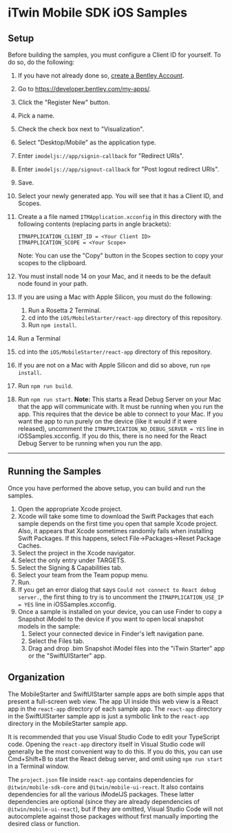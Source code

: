 # iTwin Mobile SDK iOS Samples

## Setup

Before building the samples, you must configure a Client ID for yourself. To do so, do the following:

1. If you have not already done so, [create a Bentley Account](./BentleyAccount.md).
1. Go to <https://developer.bentley.com/my-apps/>.
1. Click the "Register New" button.
1. Pick a name.
1. Check the check box next to "Visualization".
1. Select "Desktop/Mobile" as the application type.
1. Enter `imodeljs://app/signin-callback` for "Redirect URIs".
1. Enter `imodeljs://app/signout-callback` for "Post logout redirect URIs".
1. Save.
1. Select your newly generated app. You will see that it has a Client ID, and Scopes.
1. Create a a file named `ITMApplication.xcconfig` in this directory with the following contents (replacing parts in angle brackets):

    ```xcconfig
    ITMAPPLICATION_CLIENT_ID = <Your Client ID>
    ITMAPPLICATION_SCOPE = <Your Scope>
    ```

    Note: You can use the "Copy" button in the Scopes section to copy your scopes to the clipboard.
1. You must install node 14 on your Mac, and it needs to be the default node found in your path.
1. If you are using a Mac with Apple Silicon, you must do the following:
    1. Run a Rosetta 2 Terminal.
    1. cd into the `iOS/MobileStarter/react-app` directory of this repository.
    1. Run `npm install`.
1. Run a Terminal
1. cd into the `iOS/MobileStarter/react-app` directory of this repository.
1. If you are not on a Mac with Apple Silicon and did so above, run `npm install`.
1. Run `npm run build`.
1. Run `npm run start`. __Note:__ This starts a Read Debug Server on your Mac that the app will communicate with. It must be running when you run the app. This requires that the device be able to connect to your Mac. If you want the app to run purely on the device (like it would if it were released), uncomment the `ITMAPPLICATION_NO_DEBUG_SERVER = YES` line in iOSSamples.xcconfig. If you do this, there is no need for the React Debug Server to be running when you run the app.

---

## Running the Samples

Once you have performed the above setup, you can build and run the samples.

1. Open the appropriate Xcode project.
1. Xcode will take some time to download the Swift Packages that each sample depends on the first time you open that sample Xcode project. Also, it appears that Xcode sometimes randomly fails when installing Swift Packages. If this happens, select File->Packages->Reset Package Caches.
1. Select the project in the Xcode navigator.
1. Select the only entry under TARGETS.
1. Select the Signing & Capabilities tab.
1. Select your team from the Team popup menu.
1. Run.
1. If you get an error dialog that says `Could not connect to React debug server.`, the first thing to try is to uncomment the `ITMAPPLICATION_USE_IP = YES` line in iOSSamples.xcconfig.
1. Once a sample is installed on your device, you can use Finder to copy a Snapshot iModel to the device if you want to open local snapshot models in the sample:
    1. Select your connected device in Finder's left navigation pane.
    1. Select the Files tab.
    1. Drag and drop .bim Snapshot iModel files into the "iTwin Starter" app or the "SwiftUIStarter" app.

## Organization

The MobileStarter and SwiftUIStarter sample apps are both simple apps that present a full-screen web view. The app UI inside this web view is a React app in the `react-app` directory of each sample app. The `react-app` directory in the SwiftUIStarter sample app is just a symbolic link to the `react-app` directory in the MobileStarter sample app.

It is recommended that you use Visual Studio Code to edit your TypeScript code. Opening the `react-app` directory itself in Visual Studio code will generally be the most convenient way to do this. If you do this, you can use Cmd+Shift+B to start the React debug server, and omit using `npm run start` in a Terminal window.

The `project.json` file inside `react-app` contains dependencies for `@itwin/mobile-sdk-core` and `@itwin/mobile-ui-react`. It also contains dependencies for all the various iModelJS packages. These latter dependencies are optional (since they are already dependencies of `@itwin/mobile-ui-react`), but if they are omitted, Visual Studio Code will not autocomplete against those packages without first manually importing the desired class or function.